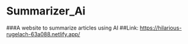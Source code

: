 # Summarizer_Ai
###A website to summarize articles using AI 
##Link: https://hilarious-rugelach-63a088.netlify.app/
